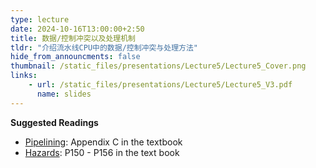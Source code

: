 ```yaml
---
type: lecture
date: 2024-10-16T13:00:00+2:50
title: 数据/控制冲突以及处理机制
tldr: "介绍流水线CPU中的数据/控制冲突与处理方法"
hide_from_announcments: false
thumbnail: /static_files/presentations/Lecture5/Lecture5_Cover.png
links:
    - url: /static_files/presentations/Lecture5/Lecture5_V3.pdf
      name: slides
---
```


**Suggested Readings**
- [Pipelining](https://acs.pub.ro/~cpop/SMPA/Computer%20Architecture%20A%20Quantitative%20Approach%20(5th%20edition).pdf#page=648&zoom=100,0,0): Appendix C in the textbook
- [Hazards](https://acs.pub.ro/~cpop/SMPA/Computer%20Architecture%20A%20Quantitative%20Approach%20(5th%20edition).pdf): P150 - P156 in the text book